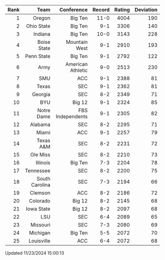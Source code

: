 | Rank  | Team                 | Conference           | Record   | Rating | Deviation |
| ---:  | ---:                 | ---:                 | ---:     | ---:   | ---:      |
| 1     | Oregon               | Big Ten              | 11-0     | 4004   | 190       |
| 2     | Ohio State           | Big Ten              | 9-1      | 3306   | 140       |
| 3     | Indiana              | Big Ten              | 10-0     | 3143   | 228       |
| 4     | Boise State          | Mountain West        | 9-1      | 2910   | 193       |
| 5     | Penn State           | Big Ten              | 9-1      | 2792   | 122       |
| 6     | Army                 | American Athletic    | 9-0      | 2513   | 230       |
| 7     | SMU                  | ACC                  | 9-1      | 2388   | 81        |
| 8     | Texas                | SEC                  | 9-1      | 2362   | 81        |
| 9     | Georgia              | SEC                  | 8-2      | 2349   | 71        |
| 10    | BYU                  | Big 12               | 9-1      | 2324   | 85        |
| 11    | Notre Dame           | FBS Independents     | 9-1      | 2305   | 82        |
| 12    | Alabama              | SEC                  | 8-2      | 2295   | 71        |
| 13    | Miami                | ACC                  | 9-1      | 2257   | 79        |
| 14    | Texas A&M            | SEC                  | 8-2      | 2231   | 72        |
| 15    | Ole Miss             | SEC                  | 8-2      | 2210   | 73        |
| 16    | Illinois             | Big Ten              | 7-3      | 2204   | 78        |
| 17    | Tennessee            | SEC                  | 8-2      | 2200   | 75        |
| 18    | South Carolina       | SEC                  | 7-3      | 2194   | 66        |
| 19    | Clemson              | ACC                  | 8-2      | 2186   | 72        |
| 20    | Colorado             | Big 12               | 8-2      | 2145   | 68        |
| 21    | Iowa State           | Big 12               | 8-2      | 2097   | 68        |
| 22    | LSU                  | SEC                  | 6-4      | 2089   | 65        |
| 23    | Missouri             | SEC                  | 7-3      | 2080   | 69        |
| 24    | Michigan             | Big Ten              | 5-5      | 2072   | 70        |
| 25    | Louisville           | ACC                  | 6-4      | 2072   | 68        |

Updated 11/23/2024 15:00:13
